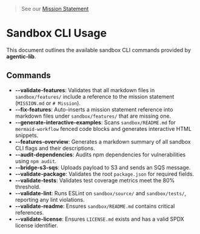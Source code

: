 > See our [Mission Statement](../../MISSION.md)

# Sandbox CLI Usage

This document outlines the available sandbox CLI commands provided by **agentic-lib**.

## Commands

- **--validate-features**: Validates that all markdown files in `sandbox/features/` include a reference to the mission statement (`MISSION.md` or `# Mission`).
- **--fix-features**: Auto-inserts a mission statement reference into markdown files under `sandbox/features/` that are missing one.
- **--generate-interactive-examples**: Scans `sandbox/README.md` for ```mermaid-workflow``` fenced code blocks and generates interactive HTML snippets.
- **--features-overview**: Generates a markdown summary of all sandbox CLI flags and their descriptions.
- **--audit-dependencies**: Audits npm dependencies for vulnerabilities using `npm audit`.
- **--bridge-s3-sqs**: Uploads payload to S3 and sends an SQS message.
- **--validate-package**: Validates the root `package.json` for required fields.
- **--validate-tests**: Validates test coverage metrics meet the 80% threshold.
- **--validate-lint**: Runs ESLint on `sandbox/source/` and `sandbox/tests/`, reporting any lint violations.
- **--validate-readme**: Ensures `sandbox/README.md` contains critical references.
- **--validate-license**: Ensures `LICENSE.md` exists and has a valid SPDX license identifier.
